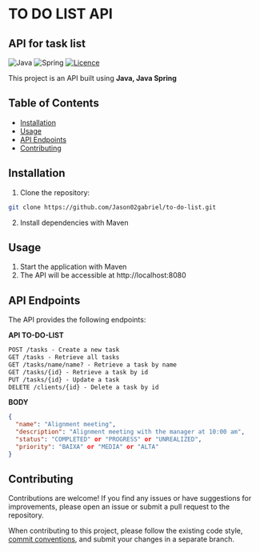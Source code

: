 
# TO DO LIST API
## API for task list

![Java](https://img.shields.io/badge/java-%23ED8B00.svg?style=for-the-badge&logo=openjdk&logoColor=white)
![Spring](https://img.shields.io/badge/spring-%236DB33F.svg?style=for-the-badge&logo=spring&logoColor=white)
[![Licence](https://img.shields.io/github/license/Ileriayo/markdown-badges?style=for-the-badge)](./LICENSE)

This project is an API built using **Java, Java Spring**


## Table of Contents

- [Installation](#installation)
- [Usage](#usage)
- [API Endpoints](#api-endpoints)
- [Contributing](#contributing)

## Installation

1. Clone the repository:

```bash
git clone https://github.com/Jason02gabriel/to-do-list.git
```

2. Install dependencies with Maven

## Usage

1. Start the application with Maven
2. The API will be accessible at http://localhost:8080

## API Endpoints
The API provides the following endpoints:

**API TO-DO-LIST**
```markdown
POST /tasks - Create a new task
GET /tasks - Retrieve all tasks
GET /tasks/name/name? - Retrieve a task by name
GET /tasks/{id} - Retrieve a task by id
PUT /tasks/{id} - Update a task
DELETE /clients/{id} - Delete a task by id
```

**BODY**
```json
{
  "name": "Alignment meeting",
  "description": "Alignment meeting with the manager at 10:00 am",
  "status": "COMPLETED" or "PROGRESS" or "UNREALIZED",
  "priority": "BAIXA" or "MEDIA" or "ALTA"
}
```

## Contributing

Contributions are welcome! If you find any issues or have suggestions for improvements, please open an issue or submit a pull request to the repository.

When contributing to this project, please follow the existing code style, [commit conventions](https://www.conventionalcommits.org/en/v1.0.0/), and submit your changes in a separate branch.





